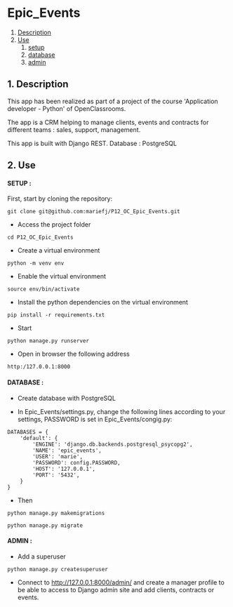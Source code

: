 # Epic_Events #

1.  [Description](#description)
2.  [Use](#use)
    1.  [setup](#setup)
    2.  [database](#database)
    3.  [admin](#admin)

## 1. Description <a name="description"></a> ##

This app has been realized as part of a project of the course
'Application developer - Python' of OpenClassrooms.


The app is a CRM helping to manage clients, events and contracts for different teams : sales, support, management.

This app is built with Django REST. Database : PostgreSQL

## 2. Use <a name="use"></a> ##

#### SETUP : <a name="setup"></a> ####

First, start by cloning the repository:

```
git clone git@github.com:mariefj/P12_OC_Epic_Events.git
```

- Access the project folder
```
cd P12_OC_Epic_Events
```

- Create a virtual environment
```
python -m venv env
```

- Enable the virtual environment
```
source env/bin/activate
```

- Install the python dependencies on the virtual environment
```
pip install -r requirements.txt
```

- Start
```
python manage.py runserver
```

- Open in browser the following address
```
http:/127.0.0.1:8000
```

#### DATABASE : <a name="database"></a> ####

- Create database with PostgreSQL

- In Epic_Events/settings.py, change the following lines according to your settings, PASSWORD is set in Epic_Events/congig.py:
```
DATABASES = {
    'default': {
        'ENGINE': 'django.db.backends.postgresql_psycopg2',
        'NAME': 'epic_events', 
        'USER': 'marie', 
        'PASSWORD': config.PASSWORD,
        'HOST': '127.0.0.1', 
        'PORT': '5432',
    }
}
```

- Then
```
python manage.py makemigrations
```
```
python manage.py migrate
```

#### ADMIN : <a name="admin"></a> ####

- Add a superuser

```
python manage.py createsuperuser
```

- Connect to http://127.0.0.1:8000/admin/ and create a manager profile to be able to access to Django admin site and add clients, contracts or events.